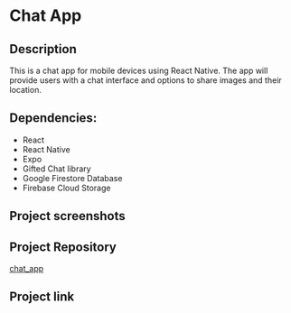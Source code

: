# Chat App

## Description
This is a chat app for mobile devices using React Native. The app will
provide users with a chat interface and options to share images and their
location.

## Dependencies:
- React
- React Native
- Expo
- Gifted Chat library
- Google Firestore Database
- Firebase Cloud Storage

## Project screenshots


## Project Repository
[chat_app](https://github.com/netti-w/chat_app)

## Project link
